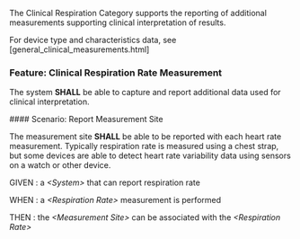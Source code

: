 The Clinical Respiration Category supports the reporting of additional measurements
supporting clinical interpretation of results.

For device type and characteristics data, see [general_clinical_measurements.html]
<span id='clinical-respiration-rate-measurement'/>
### <span class='glyphicon glyphicon-phone'/> <span class='glyphicon glyphicon-dashboard'/> <span class='glyphicon glyphicon-cloud'/> Feature: Clinical Respiration Rate Measurement

The system **SHALL** be able to capture and report additional data used for clinical interpretation.


<span id='report-measurement-site'/>
#### <span class='glyphicon text-success glyphicon-phone'/> <span class='glyphicon text-success glyphicon-dashboard'/> <span class='glyphicon text-success glyphicon-cloud'/> Scenario: Report Measurement Site

The measurement site **SHALL** be able to be reported with each heart rate measurement.  Typically respiration rate
is measured using a chest strap, but some devices are able to detect heart rate variability data using sensors on
a watch or other device.

GIVEN
: a <i>&lt;System&gt;</i> that can report respiration rate

WHEN
: a <i>&lt;Respiration Rate&gt;</i> measurement is performed

THEN
: the <i>&lt;Measurement Site&gt;</i> can be associated with the <i>&lt;Respiration Rate&gt;</i>

